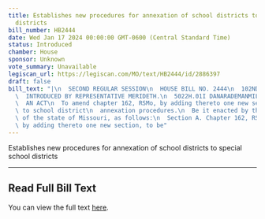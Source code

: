 ```yaml
---
title: Establishes new procedures for annexation of school districts to special school
  districts
bill_number: HB2444
date: Wed Jan 17 2024 00:00:00 GMT-0600 (Central Standard Time)
status: Introduced
chamber: House
sponsor: Unknown
vote_summary: Unavailable
legiscan_url: https://legiscan.com/MO/text/HB2444/id/2886397
draft: false
bill_text: "|\n  SECOND REGULAR SESSION\n  HOUSE BILL NO. 2444\n  102ND GENERAL ASSEMBLY\n\
  \  INTRODUCED BY REPRESENTATIVE MERIDETH.\n  5022H.01I DANARADEMANMILLER,ChiefClerk\n\
  \  AN ACT\n  To amend chapter 162, RSMo, by adding thereto one new section relating\
  \ to school district\n  annexation procedures.\n  Be it enacted by the General Assembly\
  \ of the state of Missouri, as follows:\n  Section A. Chapter 162, RSMo, is amended\
  \ by adding thereto one new section, to be"
---
```

Establishes new procedures for annexation of school districts to special school districts

---

## Read Full Bill Text

You can view the full text [here](https://legiscan.com/MO/text/HB2444/id/2886397).
